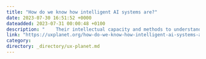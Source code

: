 ```yaml
---
title: "How do we know how intelligent AI systems are?"
date: 2023-07-30 16:51:52 +0000
dateadded: 2023-07-31 00:00:48 +0100
description: "    Their intellectual capacity and methods to understand it  Continue reading on UX Planet »  "
link: "https://uxplanet.org/how-do-we-know-how-intelligent-ai-systems-are-57472f60f988?source=rss----819cc2aaeee0---4"
category:
directory: _directory/ux-planet.md
---
```

